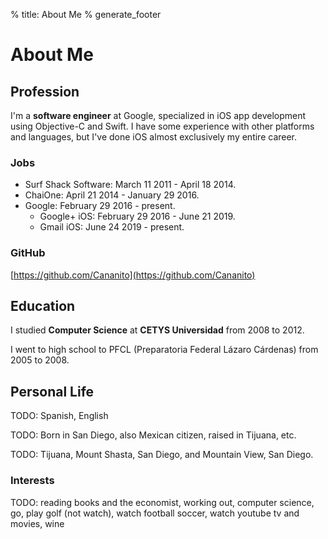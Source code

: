 % title: About Me
% generate_footer

# About Me

## Profession

I'm a **software engineer** at Google, specialized in iOS app development using Objective-C and Swift. I have some experience with other platforms and languages, but I've done iOS almost exclusively my entire career.

### Jobs

* Surf Shack Software: March 11 2011 - April 18 2014.
* ChaiOne: April 21 2014 - January 29 2016.
* Google: February 29 2016 - present.
    * Google+ iOS: February 29 2016 - June 21 2019.
    * Gmail iOS: June 24 2019 - present.

### GitHub

[https://github.com/Cananito](https://github.com/Cananito)

## Education

I studied **Computer Science** at **CETYS Universidad** from 2008 to 2012.

I went to high school to PFCL (Preparatoria Federal Lázaro Cárdenas) from 2005 to 2008.

## Personal Life

TODO: Spanish, English

TODO: Born in San Diego, also Mexican citizen, raised in Tijuana, etc.

TODO: Tijuana, Mount Shasta, San Diego, and Mountain View, San Diego.

### Interests

TODO: reading books and the economist, working out, computer science, go, play golf (not watch), watch football soccer, watch youtube tv and movies, wine

